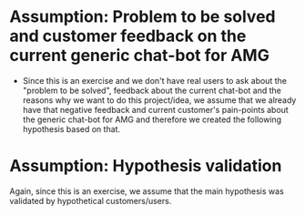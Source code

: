 

# Assumption: Problem to be solved and customer feedback on the current generic chat-bot for AMG

- Since this is an exercise and we don't have real users to ask about the "problem to be solved", feedback about the current chat-bot and the reasons why we want to do this project/idea, we assume that we already have that negative feedback and current customer's pain-points about the generic chat-bot for AMG and therefore we created the following hypothesis based on that.


# Assumption: Hypothesis validation

Again, since this is an exercise, we assume that the main hypothesis was validated by hypothetical customers/users.


